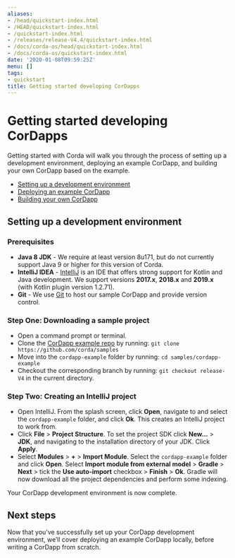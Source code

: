 ```yaml
---
aliases:
- /head/quickstart-index.html
- /HEAD/quickstart-index.html
- /quickstart-index.html
- /releases/release-V4.4/quickstart-index.html
- /docs/corda-os/head/quickstart-index.html
- /docs/corda-os/quickstart-index.html
date: '2020-01-08T09:59:25Z'
menu: []
tags:
- quickstart
title: Getting started developing CorDapps
---
```


# Getting started developing CorDapps

Getting started with Corda will walk you through the process of setting up a development environment, deploying an example CorDapp, and building your own CorDapp based on the example.

* [Setting up a development environment](#setting-up-a-development-environment)
* [Deploying an example CorDapp](quickstart-deploy.html)
* [Building your own CorDapp](quickstart-build.html)

## Setting up a development environment

### Prerequisites

* **Java 8 JDK** - We require at least version 8u171, but do not currently support Java 9 or higher for this version of Corda.
* **IntelliJ IDEA** - [IntelliJ](https://www.jetbrains.com/idea/download/index.html) is an IDE that offers strong support for Kotlin and Java development. We support versions **2017.x**, **2018.x** and **2019.x** (with Kotlin plugin version 1.2.71).
* **Git** - We use [Git](https://git-scm.com/downloads) to host our sample CorDapp and provide version control.

### Step One: Downloading a sample project

* Open a command prompt or terminal.
* Clone the [CorDapp example repo](https://github.com/corda/samples) by running: `git clone https://github.com/corda/samples`
* Move into the `cordapp-example` folder by running: `cd samples/cordapp-example`
* Checkout the corresponding branch by running: `git checkout release-V4` in the current directory.

### Step Two: Creating an IntelliJ project

* Open IntelliJ. From the splash screen, click **Open**, navigate to and select the `cordapp-example` folder, and click **Ok**. This creates an IntelliJ project to work from.
* Click **File** >  **Project Structure**. To set the project SDK click **New…** > **JDK**, and navigating to the installation directory of your JDK. Click **Apply**.
* Select **Modules** > **+** > **Import Module**. Select the `cordapp-example` folder and click **Open**. Select **Import module from external model** > **Gradle** > **Next** > tick the **Use auto-import** checkbox > **Finish** > **Ok**. Gradle will now download all the project dependencies and perform some indexing.

Your CorDapp development environment is now complete.

## Next steps

Now that you’ve successfully set up your CorDapp development environment, we’ll cover deploying an example CorDapp locally, before writing a CorDapp from scratch.

